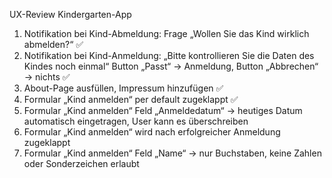 UX-Review Kindergarten-App

1. Notifikation bei Kind-Abmeldung: Frage „Wollen Sie das Kind wirklich abmelden?“ ✅ 
2. Notifikation bei Kind-Anmeldung: „Bitte kontrollieren Sie die Daten des Kindes noch einmal“ Button „Passt“ -> Anmeldung, Button „Abbrechen“ -> nichts ✅ 
3. About-Page ausfüllen, Impressum hinzufügen ✅ 
4. Formular „Kind anmelden“ per default zugeklappt ✅ 
5. Formular „Kind anmelden“ Feld „Anmeldedatum“ -> heutiges Datum automatisch eingetragen, User kann es überschreiben
6. Formular „Kind anmelden“ wird nach erfolgreicher Anmeldung zugeklappt
7. Formular „Kind anmelden“ Feld „Name“ -> nur Buchstaben, keine Zahlen oder Sonderzeichen erlaubt